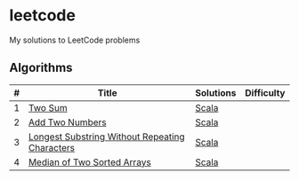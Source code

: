 # leetcode

My solutions to LeetCode problems

## Algorithms

|  #  |      Title     |   Solutions   | Difficulty  |
|-----|----------------|---------------|-------------|
|1|[Two Sum](https://leetcode.com/problems/two-sum/)|[Scala](../../tree/master/src/main/scala/com/karlkyck/leetcode/algorithms/twosum/Solution.scala)|
|2|[Add Two Numbers](https://leetcode.com/problems/add-two-numbers)|[Scala](../../tree/master/src/main/scala/com/karlkyck/leetcode/algorithms/addtwonumbers/Solution.scala)|
|3|[Longest Substring Without Repeating Characters](https://leetcode.com/problems/longest-substring-without-repeating-characters)|[Scala](../../tree/master/src/main/scala/com/karlkyck/leetcode/algorithms/lengthoflongestsubstring/Solution.scala)|
|4|[Median of Two Sorted Arrays](https://leetcode.com/problems/median-of-two-sorted-arrays)|[Scala](../../tree/master/src/main/scala/com/karlkyck/leetcode/algorithms/findmediansortedarrays/Solution.scala)|

